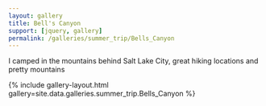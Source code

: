 ```yaml
---
layout: gallery
title: Bell's Canyon
support: [jquery, gallery]
permalink: /galleries/summer_trip/Bells_Canyon
---
```


I camped in the mountains behind Salt Lake City, great hiking locations and pretty mountains

{% include gallery-layout.html gallery=site.data.galleries.summer_trip.Bells_Canyon %}
